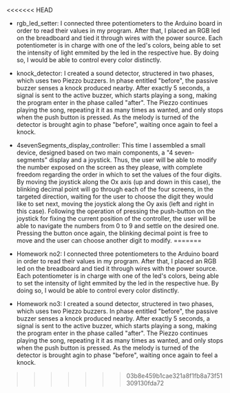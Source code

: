 <<<<<<< HEAD
- rgb_led_setter: I connected three potentiometers to the Arduino board in order to read their values in my program. After that, I placed an RGB led on the breadboard and tied it through wires with the power source. Each potentiometer is in charge with one of the led's colors, being able to set the intensity of light emmited by the led in the respective hue. By doing so, I would be able to control every color distinctly.

- knock_detector: I created a sound detector, structered in two phases, which uses two Piezzo buzzers. In phase entitled "before", the passive buzzer senses a knock produced nearby. After exactly 5 seconds, a signal is sent to the active buzzer, which starts playing a song, making the program enter in the phase called "after". The Piezzo continues playing the song, repeating it it as many times as wanted, and only stops when the push button is pressed. As the melody is turned of the detector is brought agin to phase "before", waiting once again to feel a knock.

- 4sevenSegments_display_controller: This time I assembled a small device, designed based on two main components, a "4 seven-segments" display and a joystick. Thus, the user will be able to modify the number exposed on the screen as they please, with complete freedom regarding the order in which to set the values of the four digits. By moving the joystick along the Ox axis (up and down in this case), the blinking decimal point will go through each of the four screens, in the targeted direction, waiting for the user to choose the digit they would like to set next, moving the joystick along the Oy axis (left and right in this case). Following the operation of pressing the push-button on the joystick for fixing the current position of the controller, the user will be able to navigate the numbers from 0 to 9 and settle on the desired one. Pressing the button once again, the blinking decimal point is free to move and the user can choose another digit to modify.
=======
- Homework no2: I connected three potentiometers to the Arduino board in order to read their values in my program. After that, I placed an RGB led on the breadboard and tied it through wires with the power source. Each potentiometer is in charge with one of the led's colors, being able to set the intensity of light emmited by the led in the respective hue. By doing so, I would be able to control every color distinctly.  

- Homework no3: I created a sound detector, structered in two phases, which uses two Piezzo buzzers. In phase entitled "before", the passive buzzer senses a knock produced nearby. After exactly 5 seconds, a signal is sent to the active buzzer, which starts playing a song, making the program enter in the phase called "after". The Piezzo continues playing the song, repeating it it as many times as wanted, and only stops when the push button is pressed. As the melody is turned of the detector is brought agin to phase "before", waiting once again to feel a knock.
>>>>>>> 03b8e459b1cae321a8f1fb8a73f51309130fda72
